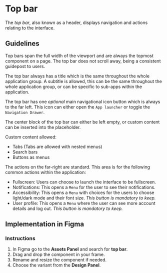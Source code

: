 # Top bar

The _top bar_, also known as a header, displays navigation and actions relating to the interface.

## Guidelines

Top bars span the full width of the viewport and are always the topmost component on a page. The top bar does not scroll away, being a consistent guidepost to users.

The top bar always has a title which is the same throughout the whole application group. A subtitle is allowed, this can be the same throughout the whole application group, or can be specific to sub-apps within the application.

The top bar has one _optional_ main navigational icon button which is always to the far left. This icon can either open the `App launcher` or toggle the `Navigation Drawer`.

The center block of the top bar can either be left empty, or custom content can be inserted into the placeholder.

Custom content allowed:

- Tabs (Tabs are allowed with nested menus)
- Search bars
- Buttons as menus

The actions on the far-right are standard. This area is for the following common actions within the application:

- Fullscreen: Users can choose to launch the interface to be fullscreen.
- Notifications: This opens a `Menu` for the user to see their notifications.
- Accessibility: This opens a `Menu` with choices for the users to choose light/dark mode and their font size. _This button is mandatory to keep._
- User profile: This opens a `Menu` where the user can see more account details and log out. _This button is mandatory to keep._

## Implementation in Figma

### Instructions

1. In Figma go to the **Assets Panel** and search for **top bar**.
2. Drag and drop the component in your frame.
3. Rename and resize the component if needed.
4. Choose the variant from the **Design Panel**.
